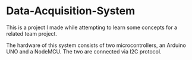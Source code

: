 # Data-Acquisition-System

This is a project I made while attempting to learn some concepts for a related team project.

The hardware of this system consists of two microcontrollers, an Arduino UNO and a NodeMCU.
The two are connected via I2C protocol.
